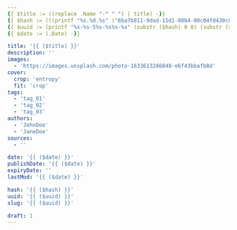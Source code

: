 ```yaml
---
{{ $title := ((replace .Name "-" " ") | title) -}}
{{ $hash := (((printf "%s.%d.%s" ("6ba7b811-9dad-11d1-80b4-00c04fd430c8") (now.Unix) (delimit (shuffle (seq 999)) "")) | base64Encode) | sha1) -}}
{{ $uuid := (printf "%s-%s-5%s-%s%s-%s" (substr ($hash) 0 8) (substr ($hash) 8 4) (substr ($hash) 13 3) (index (slice "8" "9" "a" "b" | shuffle) 0) (substr ($hash) 17 3) (substr ($hash) 20 12)) -}}
{{ $date := (.Date) -}}

title: '{{ ($title) }}'
description: ''
images:
  - 'https://images.unsplash.com/photo-1633613286848-e6f43bbafb8d'
cover:
  crop: 'entropy'
  fit: 'crop'
tags:
  - 'tag_01'
  - 'tag_02'
  - 'tag_03'
authors:
  - 'JohnDoe'
  - 'JaneDoe'
sources:
  - ''

date: '{{ ($date) }}'
publishDate: '{{ ($date) }}'
expiryDate: ''
lastMod: '{{ ($date) }}'

hash: '{{ ($hash) }}'
uuid: '{{ ($uuid) }}'
slug: '{{ ($uuid) }}'

draft: 1
---
```


<!--more-->
